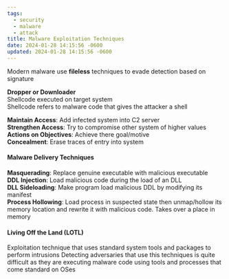 ```yaml
---
tags:
  - security
  - malware
  - attack
title: Malware Exploitation Techniques
date: 2024-01-28 14:15:56 -0600
updated: 2024-01-28 14:15:56 -0600
---
```


Modern malware use **fileless** techniques to evade detection based on signature

**Dropper or Downloader**  
Shellcode executed on target system  
Shellcode refers to malware code that gives the attacker a shell 

**Maintain Access**: Add infected system into C2 server  
**Strengthen Access**: Try to compromise other system of higher values  
**Actions on Objectives**: Achieve there goal/motive  
**Concealment**: Erase traces of entry into system

#### Malware Delivery Techniques
**Masquerading**: Replace genuine executable with malicious executable  
**DDL Injection**: Load malicious code during the load of an DLL  
**DLL Sideloading**: Make program load malicious DDL by modifying its manifest  
**Process Hollowing**: Load process in suspected state then unmap/hollow its memory location and rewrite it with malicious code. Takes over a place in memory

#### Living Off the Land (LOTL)
Exploitation technique that uses standard system tools and packages to perform intrusions
Detecting adversaries that use this techniques is quite difficult as they are executing malware code using tools and processes that come standard on OSes
